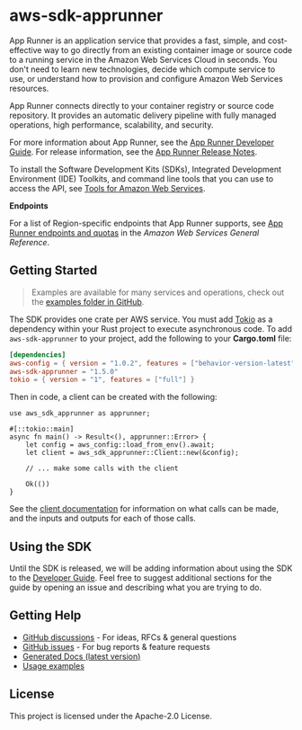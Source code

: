 # aws-sdk-apprunner

App Runner is an application service that provides a fast, simple, and cost-effective way to go directly from an existing container image or source code to a running service in the Amazon Web Services Cloud in seconds. You don't need to learn new technologies, decide which compute service to use, or understand how to provision and configure Amazon Web Services resources.

App Runner connects directly to your container registry or source code repository. It provides an automatic delivery pipeline with fully managed operations, high performance, scalability, and security.

For more information about App Runner, see the [App Runner Developer Guide](https://docs.aws.amazon.com/apprunner/latest/dg/). For release information, see the [App Runner Release Notes](https://docs.aws.amazon.com/apprunner/latest/relnotes/).

To install the Software Development Kits (SDKs), Integrated Development Environment (IDE) Toolkits, and command line tools that you can use to access the API, see [Tools for Amazon Web Services](http://aws.amazon.com/tools/).

__Endpoints__

For a list of Region-specific endpoints that App Runner supports, see [App Runner endpoints and quotas](https://docs.aws.amazon.com/general/latest/gr/apprunner.html) in the _Amazon Web Services General Reference_.

## Getting Started

> Examples are available for many services and operations, check out the
> [examples folder in GitHub](https://github.com/awslabs/aws-sdk-rust/tree/main/examples).

The SDK provides one crate per AWS service. You must add [Tokio](https://crates.io/crates/tokio)
as a dependency within your Rust project to execute asynchronous code. To add `aws-sdk-apprunner` to
your project, add the following to your **Cargo.toml** file:

```toml
[dependencies]
aws-config = { version = "1.0.2", features = ["behavior-version-latest"] }
aws-sdk-apprunner = "1.5.0"
tokio = { version = "1", features = ["full"] }
```

Then in code, a client can be created with the following:

```rust,no_run
use aws_sdk_apprunner as apprunner;

#[::tokio::main]
async fn main() -> Result<(), apprunner::Error> {
    let config = aws_config::load_from_env().await;
    let client = aws_sdk_apprunner::Client::new(&config);

    // ... make some calls with the client

    Ok(())
}
```

See the [client documentation](https://docs.rs/aws-sdk-apprunner/latest/aws_sdk_apprunner/client/struct.Client.html)
for information on what calls can be made, and the inputs and outputs for each of those calls.

## Using the SDK

Until the SDK is released, we will be adding information about using the SDK to the
[Developer Guide](https://docs.aws.amazon.com/sdk-for-rust/latest/dg/welcome.html). Feel free to suggest
additional sections for the guide by opening an issue and describing what you are trying to do.

## Getting Help

* [GitHub discussions](https://github.com/awslabs/aws-sdk-rust/discussions) - For ideas, RFCs & general questions
* [GitHub issues](https://github.com/awslabs/aws-sdk-rust/issues/new/choose) - For bug reports & feature requests
* [Generated Docs (latest version)](https://awslabs.github.io/aws-sdk-rust/)
* [Usage examples](https://github.com/awslabs/aws-sdk-rust/tree/main/examples)

## License

This project is licensed under the Apache-2.0 License.

